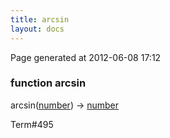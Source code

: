 ```yaml
---
title: arcsin
layout: docs
---
```


<div class="bottom_right_note">Page generated at 2012-06-08 17:12</div>
<h3><span class="minor">function</span> arcsin</h3>

arcsin(<a href="/docs/number.html">number</a>) -> <a href="/docs/number.html">number</a>
<p></p>

<p><span class="extra_minor">Term#495</span></p>
